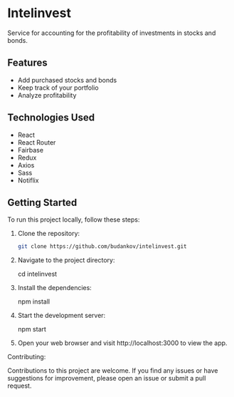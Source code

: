 # Intelinvest
Service for accounting for the profitability of investments in stocks and bonds.

## Features

-   Add purchased stocks and bonds
-   Keep track of your portfolio
-   Analyze profitability

## Technologies Used

-   React
-   React Router
-   Fairbase
-   Redux
-   Axios
-   Sass
-   Notiflix

## Getting Started

To run this project locally, follow these steps:

1. Clone the repository:

    ```bash
    git clone https://github.com/budankov/intelinvest.git

    ```

2. Navigate to the project directory:

    cd intelinvest

3. Install the dependencies:

    npm install

4. Start the development server:

    npm start

5. Open your web browser and visit http://localhost:3000 to view the app.

Contributing:

Contributions to this project are welcome. If you find any issues or have suggestions for improvement, please open an
issue or submit a pull request.
